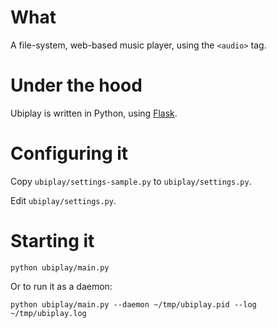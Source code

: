 # What

A file-system, web-based music player, using the `<audio>` tag.

# Under the hood

Ubiplay is written in Python, using [Flask][].

[Flask]: http://flask.pocoo.org/

# Configuring it

Copy `ubiplay/settings-sample.py` to `ubiplay/settings.py`.

Edit `ubiplay/settings.py`.

# Starting it

    python ubiplay/main.py

Or to run it as a daemon:

    python ubiplay/main.py --daemon ~/tmp/ubiplay.pid --log ~/tmp/ubiplay.log

